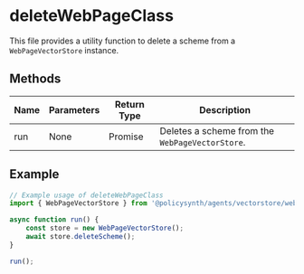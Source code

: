 # deleteWebPageClass

This file provides a utility function to delete a scheme from a `WebPageVectorStore` instance.

## Methods

| Name | Parameters | Return Type | Description |
|------|------------|-------------|-------------|
| run  | None       | Promise<void> | Deletes a scheme from the `WebPageVectorStore`. |

## Example

```javascript
// Example usage of deleteWebPageClass
import { WebPageVectorStore } from '@policysynth/agents/vectorstore/webPage.js';

async function run() {
    const store = new WebPageVectorStore();
    await store.deleteScheme();
}

run();
```